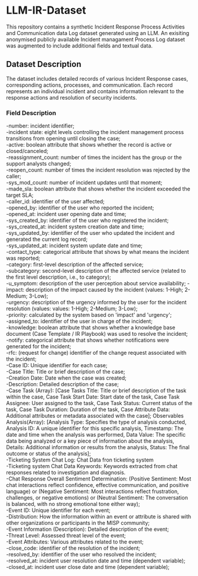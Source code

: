 # LLM-IR-Dataset

This repository contains a synthetic Incident Response Process Activities and Communication data Log dataset generated using an LLM. An exisiting anonymised publicly available Incident managament Process Log dataset was augmented to include additional fields and textual data.

## Dataset Description

The dataset includes detailed records of various Incident Response cases, corresponding actions, processes, and communication. Each record represents an individual incident and contains information relevant to the response actions and resolution of security incidents.

### Field Description

-number: incident identifier; <br>
-incident state: eight levels controlling the incident management process transitions from opening until closing the case;<br>
-active: boolean attribute that shows whether the record is active or closed/canceled;<br>
-reassignment_count: number of times the incident has the group or the support analysts changed;<br>
-reopen_count: number of times the incident resolution was rejected by the caller;<br>
-sys_mod_count: number of incident updates until that moment;<br>
-made_sla: boolean attribute that shows whether the incident exceeded the target SLA;<br>
-caller_id: identifier of the user affected;<br>
-opened_by: identifier of the user who reported the incident;<br>
-opened_at: incident user opening date and time;<br>
-sys_created_by: identifier of the user who registered the incident;<br>
-sys_created_at: incident system creation date and time;<br>
-sys_updated_by: identifier of the user who updated the incident and generated the current log record;<br>
-sys_updated_at: incident system update date and time;<br>
-contact_type: categorical attribute that shows by what means the incident was reported;<br>
-category: first-level description of the affected service;<br>
-subcategory: second-level description of the affected service (related to the first level description, i.e., to category);<br>
-u_symptom: description of the user perception about service availability;
-impact: description of the impact caused by the incident (values: 1-High; 2-Medium; 3-Low);<br>
-urgency: description of the urgency informed by the user for the incident resolution (values: values: 1-High; 2-Medium; 3-Low);<br>
-priority: calculated by the system based on 'impact' and 'urgency';<br>
-assigned_to: identifier of the user in charge of the incident;<br>
-knowledge: boolean attribute that shows whether a knowledge base document (Case Template / IR Playbook) was used to resolve the incident;<br>
-notify: categorical attribute that shows whether notifications were generated for the incident;<br>
-rfc: (request for change) identifier of the change request associated with the incident;<br>
-Case ID: Unique identifier for each case;<br>
-Case Title: Title or brief description of the case;<br>
-Creation Date: Date when the case was created;<br>
-Description: Detailed description of the case;<br>
-Case Task (Array): [Case Tasks Title: Title or brief description of the task within the case, Case Task Start Date: Start date of the task, Case Task Assignee: User assigned to the task, Case Task Status: Current status of the task, Case Task Duration: Duration of the task, Case Attribute Data: Additional attributes or metadata associated with the case];
Observables Analysis(Array): [Analysis Type: Specifies the type of analysis conducted, Analysis ID: A unique identifier for this specific analysis, Timestamp: The date and time when the analysis was performed, Data Value: The specific data being analyzed or a key piece of information about the analysis, Details: Additional information or results from the analysis, Status: The final outcome or status of the analysis];<br>
-Ticketing System Chat Log: Chat Data fron ticketing system<br>
-Ticketing system Chat Data Keywords: Keywords extracted from chat responses related to investigation and diagnosis.<br>
-Chat Response Overall Sentiment Determination: (Positive Sentiment: Most chat interactions reflect confidence, effective communication, and positive language) or (Negative Sentiment: Most interactions reflect frustration, challenges, or negative emotions) or (Neutral Sentiment: The conversation is balanced, with no strong emotional tone either way);<br>
-Event ID: Unique identifier for each event;<br>
-Distribution: How the information within an event or attribute is shared with other organizations or participants in the MISP community;<br>
-Event Information (Description): Detailed description of the event;<br>
-Threat Level: Assessed threat level of the event;<br>
-Event Attributes: Various attributes related to the event;<br>
-close_code: identifier of the resolution of the incident;<br>
-resolved_by: identifier of the user who resolved the incident;<br>
-resolved_at: incident user resolution date and time (dependent variable);<br>
-closed_at: incident user close date and time (dependent variable);<br>
